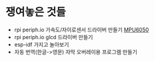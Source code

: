 # 쟁여놓은 것들

* rpi periph.io 가속도/자이로센서 드라이버 만들기 [MPU6050](https://playground.arduino.cc/Main/MPU-6050/)
* rpi periph.io glcd 드라이버 만들기
* esp-idf 가지고 놀아보기
* 자동 번역(한글->영문) 자막 오버레이용 프로그램 만들기 
